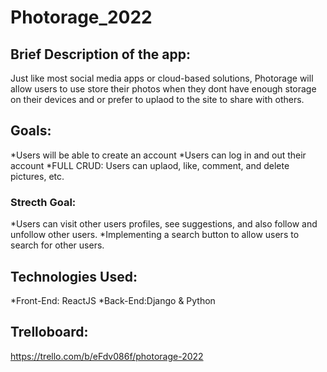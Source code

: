 # Photorage_2022

## Brief Description of the app:
Just like most social media apps or cloud-based solutions, Photorage will allow users to use store their photos when they dont have enough storage on their devices and or prefer to uplaod to the site to share with others. 

## Goals:
*Users will be able to create an account
*Users can log in and out their account
*FULL CRUD: Users can uplaod, like, comment, and delete pictures, etc.
### Strecth Goal:
*Users can visit other users profiles, see suggestions, and also follow and unfollow other users. 
*Implementing a search button to allow users to search for other users.

## Technologies Used:
*Front-End: ReactJS
*Back-End:Django & Python


## Trelloboard:
https://trello.com/b/eFdv086f/photorage-2022